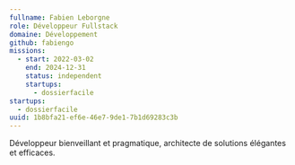 ```yaml
---
fullname: Fabien Leborgne
role: Développeur Fullstack
domaine: Développement
github: fabiengo
missions:
  - start: 2022-03-02
    end: 2024-12-31
    status: independent
    startups:
      - dossierfacile
startups:
  - dossierfacile
uuid: 1b8bfa21-ef6e-46e7-9de1-7b1d69283c3b
---
```

Développeur bienveillant et pragmatique, architecte de solutions élégantes et efficaces.
